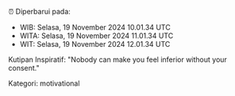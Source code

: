 ⏰ Diperbarui pada:
- WIB: Selasa, 19 November 2024 10.01.34 UTC
- WITA: Selasa, 19 November 2024 11.01.34 UTC
- WIT: Selasa, 19 November 2024 12.01.34 UTC

Kutipan Inspiratif:
"Nobody can make you feel inferior without your consent."


Kategori: motivational

